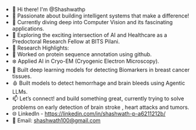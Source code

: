 

- 👋 Hi there! I'm @Shashwathp
- 🌟 Passionate about building intelligent systems that make a difference!
- 🌱 Currently diving deep into Computer Vision and its fascinating applications.
- 🤖 Exploring the exciting intersection of AI and Healthcare as a Predoctoral Research Fellow at BITS Pilani.
- 🔬 Research Highlights:
- 🧬 Worked on protein sequence annotation using github.
- ❄️ Applied AI in Cryo-EM (Cryogenic Electron Microscopy).
- 🧫 Built deep learning models for detecting Biomarkers in breast cancer tissues.
- 🩸 Built models to detect hemorrhage and brain bleeds using Agentic LLMs. 
- 📫 Let’s connect! and build something great, currently trying to solve problems on early detection of brain stroke , heart attacks and tumors.
- 🌐 LinkedIn - https://linkedin.com/in/shashwath-p-a6211212b/
- 📧 Email: shashwath100@gmail.com
<!---
Shashwathp/Shashwathp is a ✨ special ✨ repository because its `README.md` (this file) appears on your GitHub profile.
You can click the Preview link to take a look at your changes.
--->
